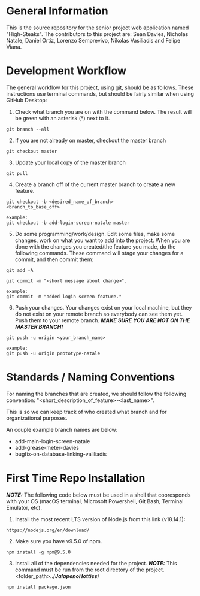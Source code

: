 # General Information
This is the source repository for the senior project web application named "High-Steaks". The contributors to this project are: Sean Davies, Nicholas Natale, Daniel Ortiz, Lorenzo Semprevivo, Nikolas Vasiliadis and Felipe Viana. 

# Development Workflow
The general workflow for this project, using git, should be as follows. These instructions use terminal commands, but should be fairly similar when using GitHub Desktop:

1. Check what branch you are on with the command below. The result will be green with an asterisk (*) next to it. 
```
git branch --all
```
2. If you are not already on master, checkout the master branch
```
git checkout master
```
3. Update your local copy of the master branch
```
git pull
```
4. Create a branch off of the current master branch to create a new feature. 
```
git checkout -b <desired_name_of_branch>
<branch_to_base_off>

example:
git checkout -b add-login-screen-natale master

```

5. Do some programming/work/design. Edit some files, make some changes, work on what you want to add into the project. When you are done with the changes you created/the feature you made, do the following commands. These command will stage your changes for a commit, and then commit them:
```
git add -A
```
```
git commit -m "<short message about change>".

example:
git commit -m "added login screen feature."
```
6. Push your changes. Your changes exist on your local machine, but they do not exist on your remote branch so everybody can see them yet. Push them to your remote branch. ***MAKE SURE YOU ARE NOT ON THE MASTER BRANCH!***  
```
git push -u origin <your_branch_name>

example:
git push -u origin prototype-natale
```

# Standards / Naming Conventions
For naming the branches that are created, we should follow the following convention: 
"<short_description_of_feature>-<last_name>".   

This is so we can keep track of who created what branch and for organizational purposes.   

An couple example branch names are below:
- add-main-login-screen-natale
- add-grease-meter-davies
- bugfix-on-database-linking-valiliadis


# First Time Repo Installation

***NOTE:*** The following code below must be used in a shell that cooresponds with your OS (macOS terminal, Microsoft Powershell, Git Bash, Terminal Emulator, etc).


1. Install the most recent LTS version of Node.js from this link (v18.14.1):
```
https://nodejs.org/en/download/
```

2. Make sure you have v9.5.0 of npm. 
```
npm install -g npm@9.5.0
```

3. Install all of the dependencies needed for the project. ***NOTE:*** This command must be run from the root directory of the project. <folder_path>../***JalapenoHotties***/
```
npm install package.json
```
